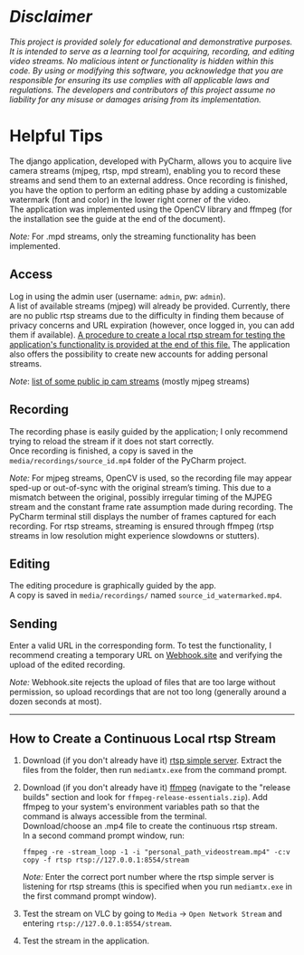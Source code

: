 
# *Disclaimer*


*This project is provided solely for educational and demonstrative purposes. It is intended to serve as a learning tool for acquiring, recording, and editing video streams. No malicious intent or functionality is hidden within this code.
By using or modifying this software, you acknowledge that you are responsible for ensuring its use complies with all applicable laws and regulations. The developers and contributors of this project assume no liability for any misuse or damages arising from its implementation.*


# Helpful Tips

The django application, developed with PyCharm, allows you to acquire live camera streams (mjpeg, rtsp, mpd stream), enabling you to record these streams and send them to an external address. Once recording is finished, you have the option to perform an editing phase by adding a customizable watermark (font and color) in the lower right corner of the video.  
The application was implemented using the OpenCV library and ffmpeg (for the installation see the guide at the end of the document).

*Note:* For .mpd streams, only the streaming functionality has been implemented.

## Access

Log in using the admin user (username: `admin`, pw: `admin`).  
A list of available streams (mjpeg) will already be provided. Currently, there are no public rtsp streams due to the difficulty in finding them because of privacy concerns and URL expiration (however, once logged in, you can add them if available). [<ins>A procedure to create a local rtsp stream for testing the application's functionality is provided at the end of this file.</ins>](#how-to-create-a-continuous-local-rtsp-stream)
The application also offers the possibility to create new accounts for adding personal streams.

*Note*: [list of some public ip cam streams](https://github.com/fury999io/public-ip-cams) (mostly mjpeg streams)

## Recording

The recording phase is easily guided by the application; I only recommend trying to reload the stream if it does not start correctly.  
Once recording is finished, a copy is saved in the `media/recordings/source_id.mp4` folder of the PyCharm project.

*Note:* For mjpeg streams, OpenCV is used, so the recording file may appear sped-up or out-of-sync with the original stream’s timing. This due to a mismatch between the original, possibly irregular timing of the MJPEG stream and the constant frame rate assumption made during recording. The PyCharm terminal still displays the number of frames captured for each recording. For rtsp streams, streaming is ensured through ffmpeg (rtsp streams in low resolution might experience slowdowns or stutters).

## Editing

The editing procedure is graphically guided by the app.  
A copy is saved in `media/recordings/` named `source_id_watermarked.mp4`.

## Sending

Enter a valid URL in the corresponding form. To test the functionality, I recommend creating a temporary URL on [Webhook.site](https://webhook.site/) and verifying the upload of the edited recording.  

*Note:* Webhook.site rejects the upload of files that are too large without permission, so upload recordings that are not too long (generally around a dozen seconds at most).

---

## How to Create a Continuous Local rtsp Stream

1. Download (if you don't already have it) [rtsp simple server](https://sourceforge.net/projects/rtspsimpleserver.mirror/). Extract the files from the folder, then run `mediamtx.exe` from the command prompt.
     
2. Download (if you don't already have it) [ffmpeg](https://www.gyan.dev/ffmpeg/builds/) (navigate to the "release builds" section and look for `ffmpeg-release-essentials.zip`). Add ffmpeg to your system's environment variables path so that the command is always accessible from the terminal.  
   Download/choose an .mp4 file to create the continuous rtsp stream.  
   In a second command prompt window, run:
   
   `ffmpeg -re -stream_loop -1 -i "personal_path_videostream.mp4" -c:v copy -f rtsp rtsp://127.0.0.1:8554/stream`
   
   *Note:* Enter the correct port number where the rtsp simple server is listening for rtsp streams (this is specified when you run `mediamtx.exe` in the first command prompt window).
     
4. Test the stream on VLC by going to `Media` → `Open Network Stream` and entering `rtsp://127.0.0.1:8554/stream`.
    
5. Test the stream in the application.

